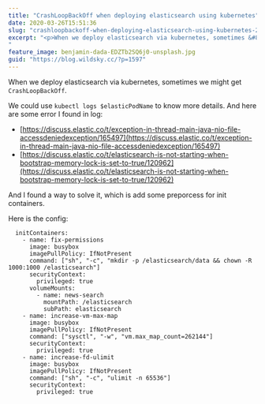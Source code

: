 ```yaml
---
title: "CrashLoopBackOff when deploying elasticsearch using kubernetes"
date: 2020-03-26T15:51:36
slug: "crashloopbackoff-when-deploying-elasticsearch-using-kubernetes-2"
excerpt: "<p>When we deploy elasticsearch via kubernetes, sometimes &#8230;</p>
"
feature_image: benjamin-dada-EDZTb2SQ6j0-unsplash.jpg
guid: "https://blog.wildsky.cc/?p=1597"
---
```

When we deploy elasticsearch via kubernetes, sometimes we might get `CrashLoopBackOff`.

We could use `kubectl logs $elasticPodName` to know more details. And here are some error I found in log:

*   [https://discuss.elastic.co/t/exception-in-thread-main-java-nio-file-accessdeniedexception/165497](https://discuss.elastic.co/t/exception-in-thread-main-java-nio-file-accessdeniedexception/165497)
*   [https://discuss.elastic.co/t/elasticsearch-is-not-starting-when-bootstrap-memory-lock-is-set-to-true/120962](https://discuss.elastic.co/t/elasticsearch-is-not-starting-when-bootstrap-memory-lock-is-set-to-true/120962)

And I found a way to solve it, which is add some preporcess for init containers.

Here is the config:

      initContainers:
        - name: fix-permissions
          image: busybox
          imagePullPolicy: IfNotPresent
          command: ["sh", "-c", "mkdir -p /elasticsearch/data && chown -R 1000:1000 /elasticsearch"]
          securityContext:
            privileged: true
          volumeMounts:
            - name: news-search
              mountPath: /elasticsearch
              subPath: elasticsearch
        - name: increase-vm-max-map
          image: busybox
          imagePullPolicy: IfNotPresent
          command: ["sysctl", "-w", "vm.max_map_count=262144"]
          securityContext:
            privileged: true
        - name: increase-fd-ulimit
          image: busybox
          imagePullPolicy: IfNotPresent
          command: ["sh", "-c", "ulimit -n 65536"]
          securityContext:
            privileged: true